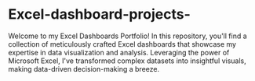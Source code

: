 # Excel-dashboard-projects-
Welcome to my Excel Dashboards Portfolio! In this repository, you'll find a collection of meticulously crafted Excel dashboards that showcase my expertise in data visualization and analysis. Leveraging the power of Microsoft Excel, I've transformed complex datasets into insightful visuals, making data-driven decision-making a breeze.
